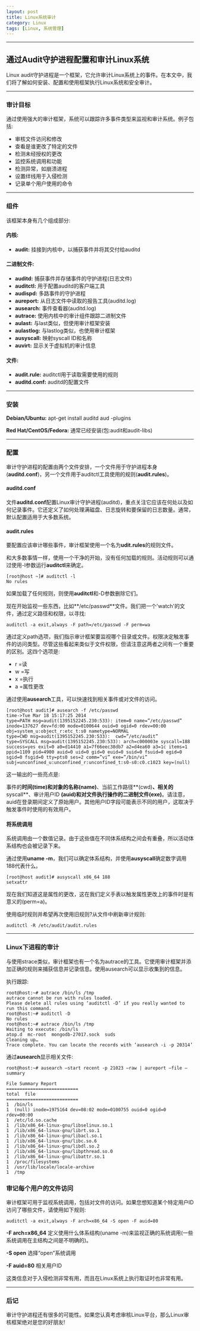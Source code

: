 ```yaml
---
layout: post
title: Linux系统审计
category: Linux
tags: [Linux, 系统管理]
---
```



----------
## 通过Audit守护进程配置和审计Linux系统
Linux audit守护进程是一个框架，它允许审计Linux系统上的事件。在本文中，我们将了解如何安装、配置和使用框架执行Linux系统和安全审计。


----------


### 审计目标
通过使用强大的审计框架，系统可以跟踪许多事件类型来监视和审计系统。例子包括:
- 审核文件访问和修改
- 查看是谁更改了特定的文件
- 检测未经授权的更改
- 监控系统调用和功能
- 检测异常，如崩溃进程
- 设置绊线用于入侵检测
- 记录单个用户使用的命令


----------


### 组件

该框架本身有几个组成部分:

#### 内核:

- **audit:** 挂接到内核中，以捕获事件并将其交付给auditd


#### 二进制文件:

- **auditd:** 捕获事件并存储事件的守护进程(日志文件)
- **auditctl:** 用于配置auditd的客户端工具
- **audispd:** 多路事件的守护进程
- **aureport:** 从日志文件中读取的报告工具(auditd.log)
- **ausearch:** 事件查看器(auditd.log)
- **autrace:** 使用内核中的审计组件跟踪二进制文件
- **aulast:** 与last类似，但使用审计框架安装
- **aulastlog:** 与lastlog类似，也使用审计框架
- **ausyscall:** 映射syscall ID和名称
- **auvirt:** 显示关于虚拟机的审计信息

#### 文件:

- **audit.rule:** auditctl用于读取需要使用的规则
- **auditd.conf:** auditd的配置文件


----------


### 安装

**Debian/Ubuntu:** apt-get install auditd aud -plugins

**Red Hat/CentOS/Fedora:** 通常已经安装(包:audit和audit-libs)


----------
### 配置

审计守护进程的配置由两个文件安排，一个文件用于守护进程本身(**auditd.conf**)，另一个文件用于auditctl工具使用的规则(**audit.rules**)。

#### auditd.conf

文件**auditd.conf**配置Linux审计守护进程(auditd)，重点关注它应该在何处以及如何记录事件。它还定义了如何处理满磁盘、日志旋转和要保留的日志数量。通常，默认配置适用于大多数系统。

#### audit.rules

要配置应该审计哪些事件，审计框架使用一个名为**udit.rules**的规则文件。

和大多数事情一样，使用一个干净的开始，没有任何加载的规则。活动规则可以通过使用-l参数运行**auditctl**来确定。

```
[root@host ~]# auditctl -l
No rules
```

如果加载了任何规则，则使用**auditctl**和-D参数删除它们。

现在开始监视一些东西，比如**/etc/passwd**文件。我们把一个'watch'的文件，通过定义路径和权限，以寻找:

```
auditctl -a exit,always -F path=/etc/passwd -F perm=wa
```

通过定义path选项，我们指示审计框架要监视哪个目录或文件。权限决定触发事件的访问类型。尽管这些看起来类似于文件权限，但请注意这两者之间有一个重要的区别。这四个选项是:

- r =读
- w =写
- x =执行
- a =属性更改

通过使用**ausearch**工具，可以快速找到相关事件或对文件的访问。

```
[root@host audit]# ausearch -f /etc/passwd
time->Tue Mar 18 15:17:25 2014
type=PATH msg=audit(1395152245.230:533): item=0 name=”/etc/passwd” inode=137627 dev=fd:00 mode=0100644 ouid=0 ogid=0 rdev=00:00 obj=system_u:object_r:etc_t:s0 nametype=NORMAL
type=CWD msg=audit(1395152245.230:533):  cwd=”/etc/audit”
type=SYSCALL msg=audit(1395152245.230:533): arch=c000003e syscall=188 success=yes exit=0 a0=d14410 a1=7f66eec38db7 a2=d4ea60 a3=1c items=1 ppid=1109 pid=4900 auid=0 uid=0 gid=0 euid=0 suid=0 fsuid=0 egid=0 sgid=0 fsgid=0 tty=pts0 ses=2 comm=”vi” exe=”/bin/vi” subj=unconfined_u:unconfined_r:unconfined_t:s0-s0:c0.c1023 key=(null)
```

这一输出的一些亮点是:

事件的**时间(time)**和对象的**名称(name)**、当前工作路径**(cwd)**、相关的**syscall**、审计用户ID **(auid)**和对文件执行操作的二进制文件**(exe)**。请注意，auid在登录期间定义了原始用户。其他用户ID字段可能表示不同的用户，这取决于触发事件时使用的有效用户。

#### 将系统调用

系统调用由一个数值记录。由于这些值在不同体系结构之间会有重叠，所以活动体系结构也会被记录下来。

通过使用**uname -m**，我们可以确定体系结构，并使用**ausyscall**确定数字调用188代表什么。

```
[root@host audit]# ausyscall x86_64 188
setxattr
```

现在我们知道这是属性的更改，这在我们定义手表以触发属性更改上的事件时是有意义的(perm=a)。

使用临时规则并希望再次使用旧规则?从文件中刷新审计规则:

```
auditctl -R /etc/audit/audit.rules
```


----------
### Linux下进程的审计

与使用strace类似，审计框架也有一个名为autrace的工具。它使用审计框架并添加正确的规则来捕获信息并记录信息。使用ausearch可以显示收集到的信息。

执行跟踪:

```
root@host:~# autrace /bin/ls /tmp
autrace cannot be run with rules loaded.
Please delete all rules using ‘auditctl -D’ if you really wanted to
run this command.
root@host:~# auditctl -D
No rules
root@host:~# autrace /bin/ls /tmp
Waiting to execute: /bin/ls
atop.d  mc-root  mongodb-27017.sock  suds
Cleaning up…
Trace complete. You can locate the records with ‘ausearch -i -p 20314’
```

通过**ausearch**显示相关文件:

```
root@host:~# ausearch –start recent -p 21023 –raw | aureport –file –summary

File Summary Report
===========================
total  file
===========================
1  /bin/ls
1  (null) inode=1975164 dev=08:02 mode=0100755 ouid=0 ogid=0 rdev=00:00
1  /etc/ld.so.cache
1  /lib/x86_64-linux-gnu/libselinux.so.1
1  /lib/x86_64-linux-gnu/librt.so.1
1  /lib/x86_64-linux-gnu/libacl.so.1
1  /lib/x86_64-linux-gnu/libc.so.6
1  /lib/x86_64-linux-gnu/libdl.so.2
1  /lib/x86_64-linux-gnu/libpthread.so.0
1  /lib/x86_64-linux-gnu/libattr.so.1
1  /proc/filesystems
1  /usr/lib/locale/locale-archive
1  /tmp
```

### 审记每个用户的文件访问

审计框架可用于监视系统调用，包括对文件的访问。如果您想知道某个特定用户ID访问了哪些文件，请使用如下规则:

```
auditctl -a exit,always -F arch=x86_64 -S open -F auid=80
```

**-F arch=x86_64** 定义使用什么体系结构(uname -m)来监视正确的系统调用(一些系统调用在主结构之间是不明确的)。

**-S open** 选择“open”系统调用

**-F auid=80** 相关用户ID

这类信息对于入侵检测非常有用，而且在Linux系统上执行取证时也非常有用。



----------


### 后记

审计守护进程还有很多的可能性。如果您认真考虑审核Linux平台，那么Linux审核框架绝对是您的好朋友!